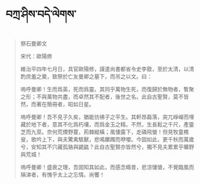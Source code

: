 # བཀྲ་ཤིས་བདེ་ལེགས་
> 祭石曼卿文
> 
> 宋代：歐陽修 
> 
> 維治平四年七月日，具官歐陽修，謹遣尚書都省令史李敭，至於太清，以清酌庶羞之奠，致祭於亡友曼卿之墓下，而吊之以文。曰：
> 
> 嗚呼曼卿！生而爲英，死而爲靈。其同乎萬物生死，而復歸於無物者，暫聚之形；不與萬物共盡，而卓然其不配者，後世之名。此自古聖賢，莫不皆然，而著在簡冊者，昭如日星。
> 
> 嗚呼曼卿！吾不見子久矣，猶能彷彿子之平生。其軒昂磊落，突兀崢嶸而埋藏於地下者，意其不化爲朽壤，而爲金玉之精。不然，生長鬆之千尺，產靈芝而九莖。奈何荒煙野蔓，荊棘縱橫；風悽露下，走磷飛螢！但見牧童樵叟，歌吟上下，與夫驚禽駭獸，悲鳴躑躅而咿嚶。今固如此，更千秋而萬歲兮，安知其不穴藏孤貉與鼯鼪？此自古聖賢亦皆然兮，獨不見夫累累乎曠野與荒城！
> 
> 嗚呼曼卿！盛衰之理，吾固知其如此，而感念疇昔，悲涼悽愴，不覺臨風而隕涕者，有愧乎太上之忘情。尚饗！
>